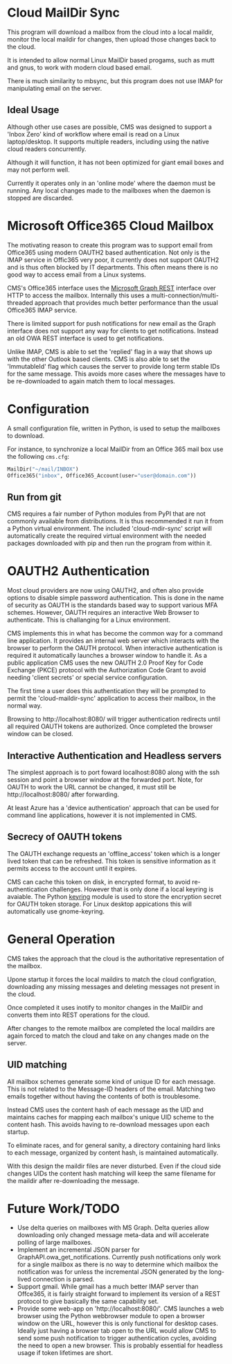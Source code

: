 # Cloud MailDir Sync

This program will download a mailbox from the cloud into a local maildir,
monitor the local maildir for changes, then upload those changes back to the
cloud.

It is intended to allow normal Linux MailDir based progams, such as mutt and
gnus, to work with modern cloud based email.

There is much similarity to mbsync, but this program does not use IMAP for
manipulating email on the server.

## Ideal Usage

Although other use cases are possible, CMS was designed to support a 'Inbox
Zero' kind of workflow where email is read on a Linux laptop/desktop. It
supports multiple readers, including using the native cloud readers
concurrently.

Although it will function, it has not been optimized for giant email boxes and
may not perform well.

Currently it operates only in an 'online mode' where the daemon must be
running. Any local changes made to the mailboxes when the daemon is stopped
are discarded.

# Microsoft Office365 Cloud Mailbox

The motivating reason to create this program was to support email from
Office365 using modern OAUTH2 based authentication. Not only is the IMAP
service in Offic365 very poor, it currently does not support OAUTH2 and is
thus often blocked by IT departments. This often means there is no good way to
access email from a Linux systems.

CMS's Office365 interface uses the [Microsoft Graph
REST](https://developer.microsoft.com/en-us/graph) interface over HTTP to
access the mailbox. Internally this uses a multi-connection/multi-threaded
approach that provides much better performance than the usual Office365 IMAP
service.

There is limited support for push notifications for new email as the Graph
interface does not support any way for clients to get notifications. Instead
an old OWA REST interface is used to get notifications.

Unlike IMAP, CMS is able to set the 'replied' flag in a way that shows up with
the other Outlook based clients. CMS is also able to set the 'ImmutableId'
flag which causes the server to provide long term stable IDs for the same
message. This avoids more cases where the messages have to be re-downloaded to
again match them to local messages.

# Configuration

A small configuration file, written in Python, is used to setup the mailboxes
to download.

For instance, to synchronize a local MailDir from an Office 365 mail box use
the following `cms.cfg`:

```Python
MailDir("~/mail/INBOX")
Office365("inbox", Office365_Account(user="user@domain.com"))
```

## Run from git

CMS requires a fair number of Python modules from PyPI that are not commonly
available from distributions. It is thus recommended it run it from a Python
virtual environment. The included 'cloud-mdir-sync' script will automatically
create the required virtual environment with the needed packages downloaded
with pip and then run the program from within it.

# OAUTH2 Authentication

Most cloud providers are now using OAUTH2, and often also provide options to
disable simple password authentication. This is done in the name of security
as OAUTH is the standards based way to support various MFA schemes. However,
OAUTH requires an interactive Web Browser to authenticate. This is challanging
for a Linux environment.

CMS implements this in what has become the common way for a command line
application. It provides an internal web server which interacts with the
browser to perform the OAUTH protocol. When interactive authentication is
required it automatically launches a browser window to handle it. As a public
application CMS uses the new OAUTH 2.0 Proof Key for Code Exchange (PKCE)
protocol with the Authorization Code Grant to avoid needing 'client secrets'
or special service configuration.

The first time a user does this authentication they will be prompted to permit
the 'cloud-maildir-sync' application to access their mailbox, in the normal
way.

Browsing to http://localhost:8080/ will trigger authentication redirects until
all required OAUTH tokens are authorized. Once completed the browser window
can be closed.

## Interactive Authentication and Headless servers

The simplest approach is to port foward localhost:8080 along with the ssh
session and point a browser window at the forwarded port. Note, for OAUTH to
work the URL cannot be changed, it must still be http://localhost:8080/ after
forwarding.

At least Azure has a 'device authentication' approach that can be used for
command line applications, however it is not implemented in CMS.

## Secrecy of OAUTH tokens

The OAUTH exchange requests an 'offline_access' token which is a longer lived
token that can be refreshed. This token is sensitive information as it permits
access to the account until it expires.

CMS can cache this token on disk, in encrypted format, to avoid
re-authentication challenges. However that is only done if a local keyring is
avaiable. The Python [keyring](https://pypi.org/project/keyring/) module is
used to store the encryption secret for OAUTH token storage. For Linux desktop
appications this will automatically use gnome-keyring.

# General Operation

CMS takes the approach that the cloud is the authoritative representation of
the mailbox.

Upone startup it forces the local maildirs to match the cloud configration,
downloading any missing messages and deleting messages not present in the
cloud.

Once completed it uses inotify to monitor changes in the MailDir and converts
them into REST operations for the cloud.

After changes to the remote mailbox are completed the local maildirs are again
forced to match the cloud and take on any changes made on the server.

## UID matching

All mailbox schemes generate some kind of unique ID for each message. This is
not related to the Message-ID headers of the email. Matching two emails
together without having the contents of both is troublesome.

Instead CMS uses the content hash of each message as the UID and maintains
caches for mapping each mailbox's unique UID scheme to the content hash. This
avoids having to re-download messages upon each startup.

To eliminate races, and for general sanity, a directory containing hard links
to each message, organized by content hash, is maintained automatically.

With this design the maildir files are never disturbed. Even if the cloud side
changes UIDs the content hash matching will keep the same filename for the
maildir after re-downloading the message.

# Future Work/TODO
- Use delta queries on mailboxes with MS Graph. Delta queries allow
  downloading only changed message meta-data and will accelerate polling of
  large mailboxes.
- Implement an incremental JSON parser for GraphAPI.owa_get_notifications.
  Currently push notifications only work for a single mailbox as there is no
  way to determine which mailbox the notification was for unless the
  incremental JSON generated by the long-lived connection is parsed.
- Support gmail. While gmail has a much better IMAP server than Offce365, it
  is fairly straight forward to implement its version of a REST protocol to
  give basically the same capability set.
- Provide some web-app on 'http://localhost:8080/'. CMS launches a web browser
  using the Python webbrowser module to open a browser window on the URL,
  however this is only functional for desktop cases. Ideally just having a
  browser tab open to the URL would allow CMS to send some push notification
  to trigger authentication cycles, avoiding the need to open a new browser.
  This is probably essential for headless usage if token lifetimes are short.